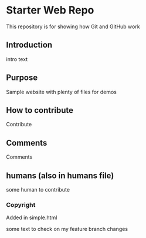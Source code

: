 # Starter Web Repo
This repository is for showing how Git and GitHub work

## Introduction
intro text

## Purpose
Sample website with plenty of files for demos

## How to contribute
Contribute

## Comments
Comments

## humans (also in humans file)
some human to contribute

### Copyright
Added in simple.html


some text to check on my feature branch changes

